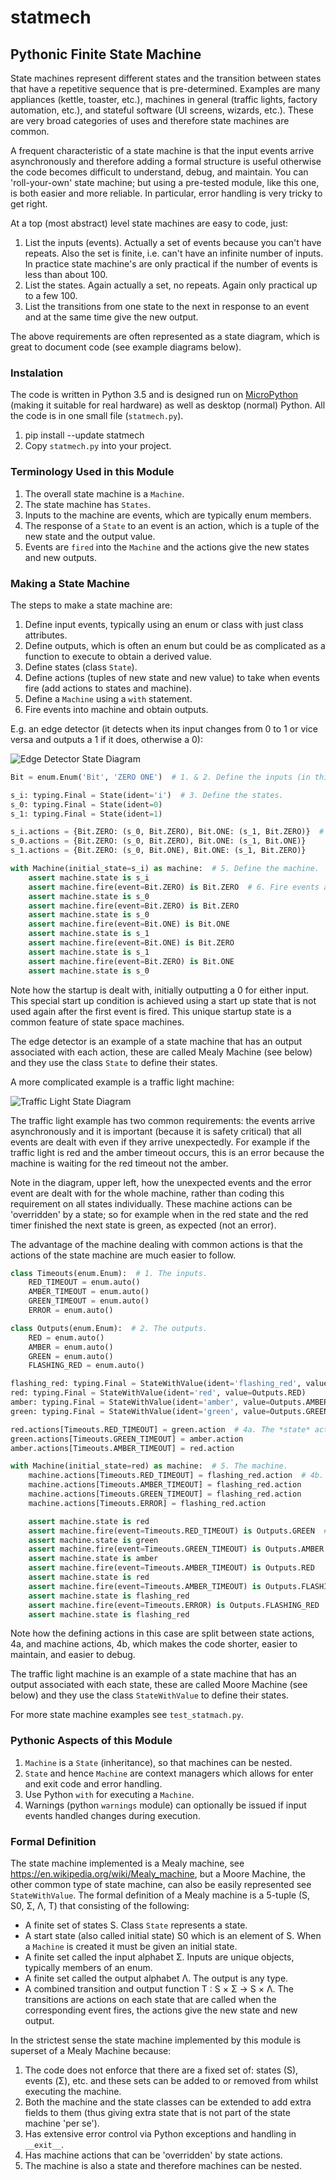 # statmech

## Pythonic Finite State Machine

State machines represent different states and the transition between states that have a repetitive sequence
that is pre-determined.
Examples are many appliances (kettle, toaster, etc.),
machines in general (traffic lights, factory automation, etc.), and
stateful software (UI screens, wizards, etc.).
These are very broad categories of uses and therefore state machines are common.

A frequent characteristic of a state machine is that the input events arrive asynchronously and therefore adding
a formal structure is useful otherwise the code becomes difficult to understand, debug, and maintain.
You can 'roll-your-own' state machine; but using a pre-tested module, like this one,
is both easier and more reliable.
In particular, error handling is very tricky to get right.

At a top (most abstract) level state machines are easy to code, just:

  1. List the inputs (events).
     Actually a set of events because you can't have repeats.
     Also the set is finite, i.e. can't have an infinite number of inputs.
     In practice state machine's are only practical if the number of events is less than about 100.
  2. List the states.
     Again actually a set, no repeats.
     Again only practical up to a few 100.
  3. List the transitions from one state to the next in response to an event and at the same time give the new output.
  
The above requirements are often represented as a state diagram, which is great to document code (see example diagrams below).

### Instalation

The code is written in Python 3.5 and is designed run on [MicroPython](https://micropython.org) 
(making it suitable for real hardware) as well as desktop (normal) Python.
All the code is in one small file (``statmech.py``).

  1. pip install --update statmech
  2. Copy ``statmech.py`` into your project.

### Terminology Used in this Module

  1. The overall state machine is a ``Machine``.
  2. The state machine has ``States``.
  3. Inputs to the machine are events, which are typically enum members.
  4. The response of a ``State`` to an event is an action, which is a tuple of the new state and the output value.
  5. Events are ``fired`` into the ``Machine`` and the actions give the new states and new outputs.

### Making a State Machine

The steps to make a state machine are:

  1. Define input events, typically using an enum or class with just class attributes.
  2. Define outputs,
     which is often an enum but could be as complicated as a function to execute to obtain a derived value.
  3. Define states (class ``State``).
  4. Define actions (tuples of new state and new value)
     to take when events fire (add actions to states and machine).
  5. Define a ``Machine`` using a ``with`` statement.
  6. Fire events into machine and obtain outputs.
  
E.g. an edge detector
(it detects when its input changes from 0 to 1 or vice versa and outputs a 1 if it does, otherwise a 0):

![Edge Detector State Diagram](media/EdgeDetectorStateDiagram.png)
    
```python
Bit = enum.Enum('Bit', 'ZERO ONE')  # 1. & 2. Define the inputs (in this case also the outputs).

s_i: typing.Final = State(ident='i')  # 3. Define the states.
s_0: typing.Final = State(ident=0)
s_1: typing.Final = State(ident=1)

s_i.actions = {Bit.ZERO: (s_0, Bit.ZERO), Bit.ONE: (s_1, Bit.ZERO)}  # 4. Define the actions.
s_0.actions = {Bit.ZERO: (s_0, Bit.ZERO), Bit.ONE: (s_1, Bit.ONE)}
s_1.actions = {Bit.ZERO: (s_0, Bit.ONE), Bit.ONE: (s_1, Bit.ZERO)}

with Machine(initial_state=s_i) as machine:  # 5. Define the machine.
    assert machine.state is s_i
    assert machine.fire(event=Bit.ZERO) is Bit.ZERO  # 6. Fire events and obtain outputs.
    assert machine.state is s_0
    assert machine.fire(event=Bit.ZERO) is Bit.ZERO
    assert machine.state is s_0
    assert machine.fire(event=Bit.ONE) is Bit.ONE
    assert machine.state is s_1
    assert machine.fire(event=Bit.ONE) is Bit.ZERO
    assert machine.state is s_1
    assert machine.fire(event=Bit.ZERO) is Bit.ONE
    assert machine.state is s_0
```

Note how the startup is dealt with, initially outputting a 0 for either input.
This special start up condition is achieved using a
start up state that is not used again after the first event is fired.
This unique startup state is a common feature of state space machines.

The edge detector is an example of a state machine that has an output associated with each action,
these are called Mealy Machine (see below) and they use the class ``State`` to define their states.

A more complicated example is a traffic light machine:

![Traffic Light State Diagram](media/TrafficLightStateDiagram.png)
    
The traffic light example has two common requirements: the events arrive asynchronously and it is important (because it is safety critical)
that all events are dealt with even if they arrive unexpectedly.
For example if the traffic light is red and the amber timeout occurs, this is an error because the machine is waiting
for the red timeout not the amber.

Note in the diagram, upper left, how the unexpected events and the error event are dealt with for the whole machine,
rather than coding this requirement on all states individually.
These machine actions can be 'overridden' by a state; so for example when in the red state and
the red timer finished the next state is green, as expected (not an error).

The advantage of the machine dealing with common actions is that the actions of the state machine are much
easier to follow.

```python
class Timeouts(enum.Enum):  # 1. The inputs.
    RED_TIMEOUT = enum.auto()
    AMBER_TIMEOUT = enum.auto()
    GREEN_TIMEOUT = enum.auto()
    ERROR = enum.auto()

class Outputs(enum.Enum):  # 2. The outputs.
    RED = enum.auto()
    AMBER = enum.auto()
    GREEN = enum.auto()
    FLASHING_RED = enum.auto()

flashing_red: typing.Final = StateWithValue(ident='flashing_red', value=Outputs.FLASHING_RED)  # 3. The states.
red: typing.Final = StateWithValue(ident='red', value=Outputs.RED)
amber: typing.Final = StateWithValue(ident='amber', value=Outputs.AMBER)
green: typing.Final = StateWithValue(ident='green', value=Outputs.GREEN)

red.actions[Timeouts.RED_TIMEOUT] = green.action  # 4a. The *state* actions.
green.actions[Timeouts.GREEN_TIMEOUT] = amber.action
amber.actions[Timeouts.AMBER_TIMEOUT] = red.action

with Machine(initial_state=red) as machine:  # 5. The machine.
    machine.actions[Timeouts.RED_TIMEOUT] = flashing_red.action  # 4b. The *machine* actions.
    machine.actions[Timeouts.AMBER_TIMEOUT] = flashing_red.action
    machine.actions[Timeouts.GREEN_TIMEOUT] = flashing_red.action
    machine.actions[Timeouts.ERROR] = flashing_red.action

    assert machine.state is red
    assert machine.fire(event=Timeouts.RED_TIMEOUT) is Outputs.GREEN  # 6. Fire events and obtain outputs.
    assert machine.state is green
    assert machine.fire(event=Timeouts.GREEN_TIMEOUT) is Outputs.AMBER
    assert machine.state is amber
    assert machine.fire(event=Timeouts.AMBER_TIMEOUT) is Outputs.RED
    assert machine.state is red
    assert machine.fire(event=Timeouts.AMBER_TIMEOUT) is Outputs.FLASHING_RED
    assert machine.state is flashing_red
    assert machine.fire(event=Timeouts.ERROR) is Outputs.FLASHING_RED
    assert machine.state is flashing_red
```

Note how the defining actions in this case are split between state actions, 4a, and machine actions, 4b,
which makes the code shorter, easier to maintain, and easier to debug.

The traffic light machine is an example of a state machine that has an output associated with each state,
these are called Moore Machine (see below) and they use the class ``StateWithValue`` to define their states.

For more state machine examples see ``test_statmach.py``.

### Pythonic Aspects of this Module

  1. ``Machine`` is a ``State`` (inheritance), so that machines can be nested.
  2. ``State`` and hence ``Machine`` are context managers which allows for enter and exit code and error handling.
  3. Use Python ``with`` for executing a ``Machine``.
  4. Warnings (python ``warnings`` module) can optionally be issued if input events handled changes during execution.

### Formal Definition

The state machine implemented is a Mealy machine, see https://en.wikipedia.org/wiki/Mealy_machine,
but a Moore Machine, the other common type of state machine, can also be easily represented see ``StateWithValue``.
The formal definition of a Mealy machine is a 5-tuple (S, S0, Σ, Λ, T) that consisting of the following:

  * A finite set of states S.
    Class ``State`` represents a state.
  * A start state (also called initial state) S0 which is an element of S.
    When a ``Machine`` is created it must be given an initial state.
  * A finite set called the input alphabet Σ.
    Inputs are unique objects, typically members of an enum.
  * A finite set called the output alphabet Λ.
    The output is any type.
  * A combined transition and output function T : S × Σ → S × Λ.
    The transitions are actions on each state that are called when the corresponding event fires,
    the actions give the new state and new output.

In the strictest sense the state machine implemented by this module is superset of a Mealy Machine because:

  1. The code does not enforce that there are a fixed set of: states (S), events (Σ), etc. and these sets can be
     added to or removed from whilst executing the machine.
  2. Both the machine and the state classes can be extended to add extra fields to them
     (thus giving extra state that is not part of the state machine 'per se').
  3. Has extensive error control via Python exceptions and handling in ``__exit__``.
  4. Has machine actions that can be 'overridden' by state actions.
  5. The machine is also a state and therefore machines can be nested.

